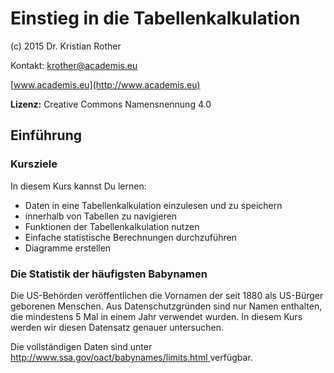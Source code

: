 
# Einstieg in die Tabellenkalkulation

(c) 2015 Dr. Kristian Rother

Kontakt: [krother@academis.eu](mailto:krother@academis.eu)

[www.academis.eu](http://www.academis.eu)

**Lizenz:** Creative Commons Namensnennung 4.0

## Einführung

### Kursziele 

In diesem Kurs kannst Du lernen:

* Daten in eine Tabellenkalkulation einzulesen und zu speichern
* innerhalb von Tabellen zu navigieren
* Funktionen der Tabellenkalkulation nutzen
* Einfache statistische Berechnungen durchzuführen
* Diagramme erstellen

### Die Statistik der häufigsten Babynamen

Die US-Behörden veröffentlichen die Vornamen der seit 1880 als US-Bürger geborenen Menschen. Aus Datenschutzgründen sind nur Namen enthalten, die mindestens 5 Mal in einem Jahr verwendet wurden. In diesem Kurs werden wir diesen Datensatz genauer untersuchen.

Die vollständigen Daten sind unter [http://www.ssa.gov/oact/babynames/limits.html
](http://www.ssa.gov/oact/babynames/limits.html) verfügbar.




